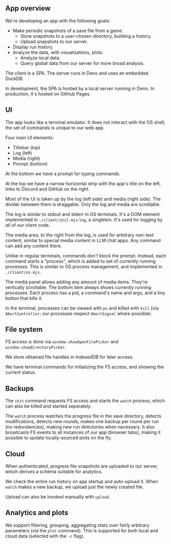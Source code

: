 ## App overview

We're developing an app with the following goals:
* Make periodic snapshots of a save file from a game.
  * Store snapshots to a user-chosen directory, building a history.
  * Upload snapshots to our server.
* Display run history.
* Analyze the data, with visualizations, plots.
  * Analyze local data.
  * Query global data from our server for more broad analysis.

The client is a SPA. The server runs in Deno and uses an embedded DuckDB.

In development, the SPA is hosted by a local server running in Deno. In production, it's hosted on GitHub Pages.

## UI

The app looks like a terminal emulator. It does not interact with the OS shell; the set of commands is unique to our web app.

Four main UI elements:
* Titlebar (top)
* Log (left)
* Media (right)
* Prompt (bottom)

At the bottom we have a prompt for typing commands.

At the top we have a narrow horizontal strip with the app's title on the left, links to Discord and GitHub on the right.

Most of the UI is taken up by the log (left side) and media (right side). The divider between them is draggable. Only the log and media are scrollable.

The log is similar to stdout and stderr in OS terminals. It's a DOM element implemented in `./client/util.mjs`.`log`, a singleton. It's used for logging by _all_ of our client code.

The media area, to the right from the log, is used for arbitrary non-text content, similar to special media content in LLM chat apps. Any command can add any content there.

Unlike in regular terminals, commands don't block the prompt. Instead, each command starts a "process", which is added to set of currently running processes. This is similar to OS process management, and implemented in `./client/os.mjs`.

The media panel allows adding any amount of media items. They're vertically scrollable. The bottom item always shows currently running processes. Each process has a pid, a command's name and args, and a tiny button that kills it.

In the terminal, processes can be viewed with `ps` and killed with `kill` (via `AbortController`; our processes respect `AbortSignal` where possible).

## File system

FS access is done via `window.showOpenFilePicker` and `window.showDirectoryPicker`.

We store obtained file handles in IndexedDB for later access.

We have terminal commands for initializing the FS access, and showing the current status.

## Backups

The `init` command requests FS access and starts the `watch` process, which can also be killed and started separately.

The `watch` process watches the progress file in the save directory, detects modifications, detects new rounds, makes one backup per round per run (no redundancies), making new run directories when necessary. It also broadcasts FS events to all instances of our app (browser tabs), making it possible to update locally-sourced plots on the fly.

## Cloud

When authenticated, progress file snapshots are uploaded to our server, which derives a schema suitable for analytics.

We check the entire run history on app startup and auto-upload it. When `watch` makes a new backup, we upload just the newly created file.

Upload can also be invoked manually with `upload`.

## Analytics and plots

We support filtering, grouping, aggregating stats over fairly arbitrary parameters (via the `plot` command). This is supported for both local and cloud data (selected with the `-c` flag).